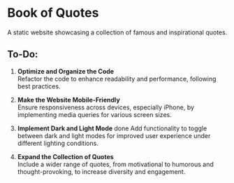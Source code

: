 # Book of Quotes
A static website showcasing a collection of famous and inspirational quotes.

## To-Do:

1. **Optimize and Organize the Code**  
   Refactor the code to enhance readability and performance, following best practices.

2. **Make the Website Mobile-Friendly**  
   Ensure responsiveness across devices, especially iPhone, by implementing media queries for various screen sizes.

3. **Implement Dark and Light Mode**  done
   Add functionality to toggle between dark and light modes for improved user experience under different lighting conditions.

4. **Expand the Collection of Quotes**  
   Include a wider range of quotes, from motivational to humorous and thought-provoking, to increase diversity and engagement.
